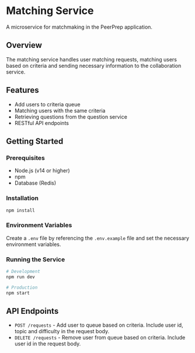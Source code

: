 # Matching Service

A microservice for matchmaking in the PeerPrep application.

## Overview

The matching service handles user matching requests, matching users based on criteria and sending necessary information to the collaboration service.

## Features

- Add users to criteria queue
- Matching users with the same criteria
- Retrieving questions from the question service
- RESTful API endpoints

## Getting Started

### Prerequisites

- Node.js (v14 or higher)
- npm
- Database (Redis)

### Installation

```bash
npm install
```

### Environment Variables

Create a `.env` file by referencing the `.env.example` file and set the necessary environment variables.

### Running the Service

```bash
# Development
npm run dev

# Production
npm start
```

## API Endpoints

- `POST /requests` - Add user to queue based on criteria. Include user id, topic and difficulty in the request body.
- `DELETE /requests` - Remove user from queue based on criteria. Include user id in the request body.
